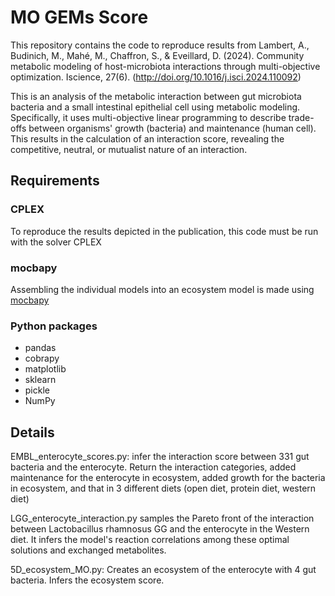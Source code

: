 # MO GEMs Score
This repository contains the code to reproduce results from Lambert, A., Budinich, M., Mahé, M., Chaffron, S., & Eveillard, D. (2024). Community metabolic modeling of host-microbiota interactions through multi-objective optimization. Iscience, 27(6). (http://doi.org/10.1016/j.isci.2024.110092)

This is an analysis of the metabolic interaction between gut microbiota bacteria and a small intestinal epithelial cell using metabolic modeling. Specifically, it uses multi-objective linear programming to describe trade-offs between organisms' growth (bacteria) and maintenance (human cell). This results in the calculation of an interaction score, revealing the competitive, neutral, or mutualist nature of an interaction. 

## Requirements

### CPLEX
To reproduce the results depicted in the publication, this code must be run with the solver CPLEX
### mocbapy
Assembling the individual models into an ecosystem model is made using [mocbapy](https://gitlab.univ-nantes.fr/mbudinich/mocbapy)
### Python packages
 - pandas
 - cobrapy
 - matplotlib
 - sklearn
 - pickle
 - NumPy

## Details
EMBL_enterocyte_scores.py: infer the interaction score between 331 gut bacteria and the enterocyte. Return the interaction categories, added maintenance for the enterocyte in ecosystem, added growth for the bacteria in ecosystem, and that in 3 different diets (open diet, protein diet, western diet)

LGG_enterocyte_interaction.py samples the Pareto front of the interaction between Lactobacillus rhamnosus GG and the enterocyte in the Western diet. It infers the model's reaction correlations among these optimal solutions and exchanged metabolites. 

5D_ecosystem_MO.py: Creates an ecosystem of the enterocyte with 4 gut bacteria. Infers the ecosystem score. 
